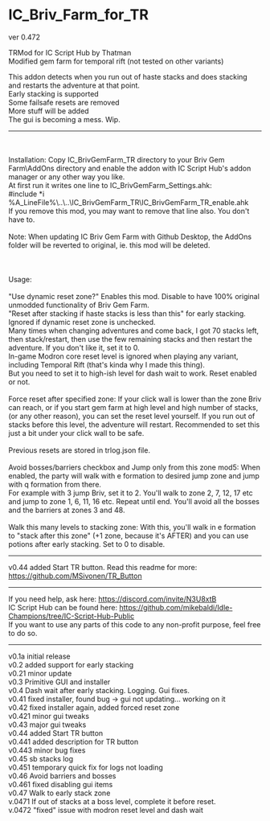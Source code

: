 # IC_Briv_Farm_for_TR

ver 0.472

TRMod for IC Script Hub by Thatman</br>
Modified gem farm for temporal rift (not tested on other variants)</br>

This addon detects when you run out of haste stacks and does stacking and restarts the adventure at that point.</br>
Early stacking is supported</br>
Some failsafe resets are removed</br>
More stuff will be added</br>
The gui is becoming a mess. Wip. </br>

---
 </br>
 </br>
Installation: Copy IC_BrivGemFarm_TR directory to your Briv Gem Farm\AddOns directory and enable the addon with IC Script Hub's addon manager or any other way you like.</br>
At first run it writes one line to IC_BrivGemFarm_Settings.ahk:</br>
 #include *i %A_LineFile%\..\..\IC_BrivGemFarm_TR\IC_BrivGemFarm_TR_enable.ahk</br>
If you remove this mod, you may want to remove that line also. You don't have to.</br>
 </br>
Note: When updating IC Briv Gem Farm with Github Desktop, the AddOns folder will be reverted to original, ie. this mod will be deleted.</br>
</br>
</br>
</br>
Usage:</br>
</br>
"Use dynamic reset zone?" Enables this mod. Disable to have 100% original unmodded functionality of Briv Gem Farm.</br>
"Reset after stacking if haste stacks is less than this" for early stacking. Ignored if dynamic reset zone is unchecked.</br>
Many times when changing adventures and come back, I got 70 stacks left, then stack/restart, then use the few remaining stacks and then restart the adventure. If you don't like it, set it to 0.</br>
In-game Modron core reset level is ignored when playing any variant, including Temporal Rift (that's kinda why I made this thing).</br>
But you need to set it to high-ish level for dash wait to work. Reset enabled or not.</br>
</br>
Force reset after specified zone: If your click wall is lower than the zone Briv can reach, or if you start gem farm at high level and high number of stacks, (or any other reason), you can set the reset level yourself. If you run out of stacks before this level, the adventure will restart. Recommended to set this just a bit under your click wall to be safe.</br>
</br>
Previous resets are stored in trlog.json file.</br>
</br>
Avoid bosses/barriers checkbox and Jump only from this zone mod5: When enabled, the party will walk with e formation to desired jump zone and jump with q formation from there.</br>
For example with 3 jump Briv, set it to 2. You'll walk to zone 2, 7, 12, 17 etc and jump to zone 1, 6, 11, 16 etc. Repeat until end. You'll avoid all the bosses and the barriers at zones 3 and 48.</br>
</br>
Walk this many levels to stacking zone: With this, you'll walk in e formation to "stack after this zone" (+1 zone, because it's AFTER) and you can use potions after early stacking. Set to 0 to disable.

---

v0.44 added Start TR button. Read this readme for more: https://github.com/MSivonen/TR_Button

---

If you need help, ask here: https://discord.com/invite/N3U8xtB</br>
IC Script Hub can be found here: https://github.com/mikebaldi/Idle-Champions/tree/IC-Script-Hub-Public</br>
If you want to use any parts of this code to any non-profit purpose, feel free to do so.</br>

---

v0.1a initial release</br>
v0.2 added support for early stacking</br>
v0.21 minor update</br>
v0.3 Primitive GUI and installer</br>
v0.4 Dash wait after early stacking. Logging. Gui fixes.</br>
v0.41 fixed installer, found bug -> gui not updating... working on it</br>
v0.42 fixed installer again, added forced reset zone</br>
v0.421 minor gui tweaks</br>
v0.43 major gui tweaks</br>
v0.44 added Start TR button</br>
v0.441 added description for TR button</br>
v0.443 minor bug fixes</br>
v0.45 sb stacks log</br>
v0.451 temporary quick fix for logs not loading</br>
v0.46 Avoid barriers and bosses</br>
v0.461 fixed disabling gui items</br>
v0.47 Walk to early stack zone</br>
v.0471 If out of stacks at a boss level, complete it before reset.</br>
v.0472 "fixed" issue with modron reset level and dash wait